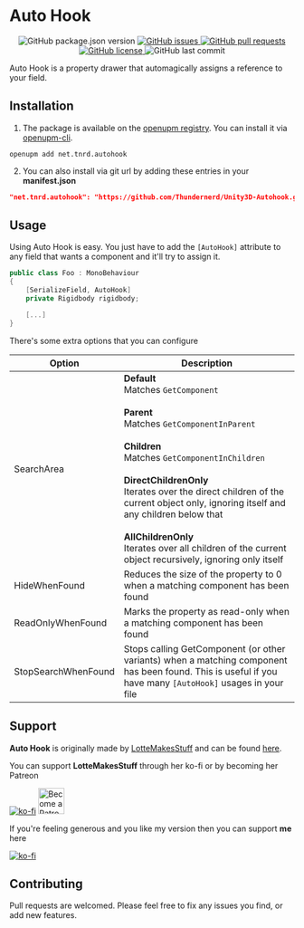 # Auto Hook

<p align="center">
	<img alt="GitHub package.json version" src ="https://img.shields.io/github/package-json/v/Thundernerd/Unity3D-Autohook" />
	<a href="https://github.com/Thundernerd/Unity3D-Autohook/issues">
		<img alt="GitHub issues" src ="https://img.shields.io/github/issues/Thundernerd/Unity3D-Autohook" />
	</a>
	<a href="https://github.com/Thundernerd/Unity3D-Autohook/pulls">
		<img alt="GitHub pull requests" src ="https://img.shields.io/github/issues-pr/Thundernerd/Unity3D-Autohook" />
	</a>
	<a href="https://github.com/Thundernerd/Unity3D-Autohook/blob/master/LICENSE.md">
		<img alt="GitHub license" src ="https://img.shields.io/github/license/Thundernerd/Unity3D-Autohook" />
	</a>
	<img alt="GitHub last commit" src ="https://img.shields.io/github/last-commit/Thundernerd/Unity3D-Autohook" />
</p>

Auto Hook is a property drawer that automagically assigns a reference to your field.

## Installation
1. The package is available on the [openupm registry](https://openupm.com). You can install it via [openupm-cli](https://github.com/openupm/openupm-cli).
```
openupm add net.tnrd.autohook
```
2. You can also install via git url by adding these entries in your **manifest.json**
```json
"net.tnrd.autohook": "https://github.com/Thundernerd/Unity3D-Autohook.git"
```


## Usage
Using Auto Hook is easy. You just have to add the `[AutoHook]` attribute to any field that wants a component and it'll try to assign it.

```csharp
public class Foo : MonoBehaviour
{
    [SerializeField, AutoHook]
    private Rigidbody rigidbody;

    [...]
}
```

There's some extra options that you can configure

| Option              	| Description                                                                                                                                                                                                                                                                                                                                                                                                   	|
|---------------------	|---------------------------------------------------------------------------------------------------------------------------------------------------------------------------------------------------------------------------------------------------------------------------------------------------------------------------------------------------------------------------------------------------------------	|
| SearchArea          	| **Default**<br>Matches `GetComponent`<br><br>**Parent**<br>Matches `GetComponentInParent`<br><br>**Children**<br>Matches `GetComponentInChildren`<br><br>**DirectChildrenOnly**<br>Iterates over the direct children of the current object only, ignoring itself and any children below that<br><br>**AllChildrenOnly**<br>Iterates over all children of the current object recursively, ignoring only itself 	|
| HideWhenFound       	| Reduces the size of the property to 0 when a matching component has been found                                                                                                                                                                                                                                                                                                                                	|
| ReadOnlyWhenFound   	| Marks the property as read-only when a matching component has been found                                                                                                                                                                                                                                                                                                                                      	|
| StopSearchWhenFound 	| Stops calling GetComponent (or other variants) when a matching component has been found. This is useful if you have many `[AutoHook]` usages in your file                                                                                                                                                                                                                                                     	|

## Support
**Auto Hook** is originally made by [LotteMakesStuff](https://github.com/LotteMakesStuff) and can be found [here](https://gist.github.com/LotteMakesStuff/d6a9a4944fc667e557083108606b7d22). 
 
 You can support **LotteMakesStuff** through her ko-fi or by becoming her Patreon
  
  [![ko-fi](https://www.ko-fi.com/img/githubbutton_sm.svg)](https://ko-fi.com/A08215TT) <a href='https://www.patreon.com/bePatron?u=7061709' target='_blank'><img height='35' style='border:0px;height:46px;' src='https://c5.patreon.com/external/logo/become_a_patron_button@2x.png' border='0' alt='Become a Patron!' /></a>

 
If you're feeling generous and you like my version then you can support **me** here

[![ko-fi](https://www.ko-fi.com/img/githubbutton_sm.svg)](https://ko-fi.com/J3J11GEYY)

## Contributing
Pull requests are welcomed. Please feel free to fix any issues you find, or add new features.
